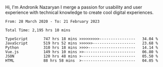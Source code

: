 Hi, I'm Andronik Nazaryan
I merge a passion for usability and user experience with technical knowledge to create cool digital experiences.


<!--START_SECTION:waka-->

```text
From: 28 March 2020 - To: 21 February 2023

Total Time: 2,195 hrs 10 mins

TypeScript       747 hrs 18 mins >>>>>>>>>----------------   34.04 %
JavaScript       519 hrs 52 mins >>>>>>-------------------   23.68 %
Python           310 hrs 18 mins >>>>---------------------   14.14 %
Vue.js           149 hrs 10 mins >>-----------------------   06.80 %
JSON             120 hrs 48 mins >------------------------   05.50 %
HTML             88 hrs 58 mins  >------------------------   04.05 %
```

<!--END_SECTION:waka-->
